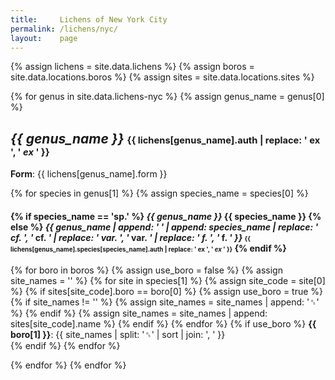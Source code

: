 ```yaml
---
title:     Lichens of New York City
permalink: /lichens/nyc/
layout:    page
---
```


{% assign lichens = site.data.lichens         %}
{% assign boros   = site.data.locations.boros %}
{% assign sites   = site.data.locations.sites %}

{% for genus in site.data.lichens-nyc %}
{% assign genus_name = genus[0] %}
<h2>
  <strong><cite>{{ genus_name }}</cite></strong>
  <span style="font-size: 0.7em">{{ lichens[genus_name].auth | replace: ' ex ', ' <em>ex</em> ' }}</span>
</h2>
<p>
  <strong>Form</strong>: {{ lichens[genus_name].form }}
</p>
{% for species in genus[1] %}
{% assign species_name = species[0] %}
<h4>
{% if species_name == 'sp.' %}
  <strong><cite>{{ genus_name }}</cite> {{ species_name }}</strong>
{% else %}
  <strong><cite>{{ genus_name | append: ' ' | append: species_name | replace: ' cf. ', '</cite> cf. <cite>' | replace: ' var. ', '</cite> var. <cite>' | replace: ' f. ', '</cite> f. <cite>' }}</cite></strong>
  <span style="font-size: 0.7em">{{ lichens[genus_name].species[species_name].auth | replace: ' ex ', ' <em>ex</em> ' }}</span>
{% endif %}
</h4>
<p>
{% for boro in boros %}
  {% assign use_boro = false %}
  {% assign site_names = '' %}
  {% for site in species[1] %}
    {% assign site_code = site[0] %}
    {% if sites[site_code].boro == boro[0] %}
      {% assign use_boro = true %}
      {% if site_names != '' %}
        {% assign site_names = site_names | append: '␞' %}
      {% endif %}
      {% assign site_names = site_names | append: sites[site_code].name %}
    {% endif %}
  {% endfor %}
  {% if use_boro %}
    <strong>{{ boro[1] }}</strong>:
    {{ site_names | split: '␞' | sort | join: ', ' }}<br />
  {% endif %}
{% endfor %}
</p>
{% endfor %}
{% endfor %}
